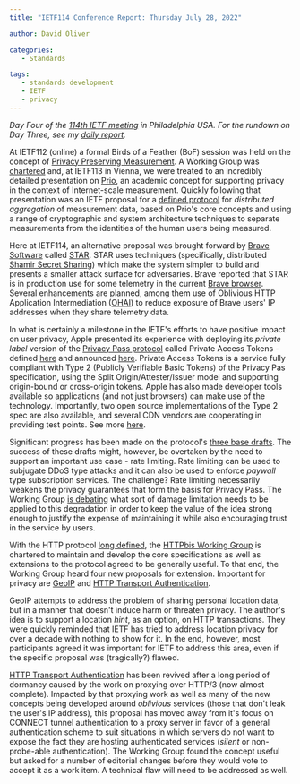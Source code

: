 ```yaml
---
title: "IETF114 Conference Report: Thursday July 28, 2022"

author: David Oliver

categories:
   - Standards

tags:
   - standards development
   - IETF
   - privacy
---
```


*Day Four of the [114th IETF meeting](https://www.ietf.org/how/meetings/114/) in Philadelphia USA. For the rundown on Day Three, see my [daily report](https://guardianproject.info/2022/07/27/ietf114-conference-report-wednesday-july-27-2022/).*

At IETF112 (online) a formal Birds of a Feather (BoF) session was held on the concept of [Privacy Preserving Measurement](https://datatracker.ietf.org/meeting/112/materials/slides-112-priv-chair-slides-agenda-01).  A Working Group was [chartered](https://datatracker.ietf.org/wg/ppm/about/) and, at IETF113 in Vienna, we were treated to an incredibly detailed presentation on [Prio](https://eprint.iacr.org/2021/576.pdf), an academic concept for supporting privacy in the context of Internet-scale measurement. Quickly following that presentation was an IETF proposal for a [defined protocol](https://datatracker.ietf.org/doc/draft-ietf-ppm-dap/) for *distributed aggregation* of measurement data, based on Prio's core concepts and using a range of cryptographic and system architecture techniques to separate measurements from the identities of the human users being measured. 

Here at IETF114, an alternative proposal was brought forward by [Brave Software](https://brave.com/about/) called [STAR](https://datatracker.ietf.org/doc/html/draft-dss-star).  STAR uses techniques (specifically, distributed [Shamir Secret Sharing](https://www.geeksforgeeks.org/shamirs-secret-sharing-algorithm-cryptography/)) which make the system simpler to build and presents a smaller attack surface for adversaries.  Brave reported that STAR is in production use for some telemetry in the current [Brave browser](https://brave.com/download/).  Several enhancements are planned, among them use of Oblivious HTTP Application Intermediation ([OHAI](https://www.ietf.org/id/draft-ietf-ohai-ohttp-02.html)) to reduce exposure of Brave users' IP addresses when they share telemetry data.


In what is certainly a milestone in the IETF's efforts to have positive impact on user privacy, Apple presented its experience with deploying its *private label* version of the [Privacy Pass protocol](https://datatracker.ietf.org/wg/privacypass/about/) called Private Access Tokens - defined [here](https://www.ietf.org/archive/id/draft-private-access-tokens-01.html) and announced [here](https://developer.apple.com/news/?id=huqjyh7k). Private Access Tokens is a service fully compliant with Type 2 (Publicly Verifiable Basic Tokens) of the Privacy Pas specification, using the Split Origin/Attester/Issuer model and supporting origin-bound or cross-origin tokens.  Apple has also made developer tools available so applications (and not just browsers) can make use of the technology. Importantly, two open source implementations of the Type 2 spec are also available, and several CDN vendors are cooperating in providing test points. See more [here](https://datatracker.ietf.org/meeting/114/materials/slides-114-privacypass-deployment-experience-00).

Significant progress has been made on the protocol's [three base drafts](https://datatracker.ietf.org/meeting/114/materials/slides-114-privacypass-base-drafts-update-00). The success of these drafts might, however, be overtaken by the need to support an important use case - rate limiting.  Rate limiting can be used to subjugate DDoS type attacks and it can also be used to enforce *paywall* type subscription services.  The challenge? Rate limiting necessarily weakens the privacy guarantees that form the basis for Privacy Pass. The Working Group [is debating](https://datatracker.ietf.org/meeting/114/materials/slides-114-privacypass-rate-limited-tokens-slides-v2-00) what sort of damage limitation needs to be applied to this degradation in order to keep the value of the idea strong enough to justify the expense of maintaining it while also encouraging trust in the service by users.  

With the HTTP protocol [long defined](https://httpwg.org/specs/), the [HTTPbis Working Group](https://datatracker.ietf.org/wg/httpbis/charter/) is chartered to maintain and develop the core specifications as well as extensions to the protocol agreed to be generally useful.  To that end, the Working Group heard four new proposals for extension. Important for privacy are [GeoIP](https://datatracker.ietf.org/doc/draft-pauly-httpbis-geoip-hint/) and [HTTP Transport Authentication](https://datatracker.ietf.org/doc/draft-schinazi-httpbis-transport-auth/). 

GeoIP attempts to address the problem of sharing personal location data, but in a manner that doesn't induce harm or threaten privacy.  The author's idea is to support a location *hint*, as an option, on HTTP transactions. They were quickly reminded that IETF has tried to address location privacy for over a decade with nothing to show for it. In the end, however, most participants agreed it was important for IETF to address this area, even if the specific proposal was (tragically?) flawed. 

[HTTP Transport Authentication](https://datatracker.ietf.org/doc/draft-schinazi-httpbis-transport-auth/) has been revived after a long period of dormancy caused by the work on proxying over HTTP/3 (now almost complete).  Impacted by that proxying work as well as many of the new concepts being developed around *oblivious* services (those that don't leak the user's IP address), this proposal has moved away from it's focus on CONNECT tunnel authentication to a proxy server in favor of a general authentication scheme to suit situations in which servers do not want to expose the fact they are hosting authenticated services (*silent* or non-probe-able authentication). The Working Group found the concept useful but asked for a number of editorial changes before they would vote to accept it as a work item.  A technical flaw will need to be addressed as well.
